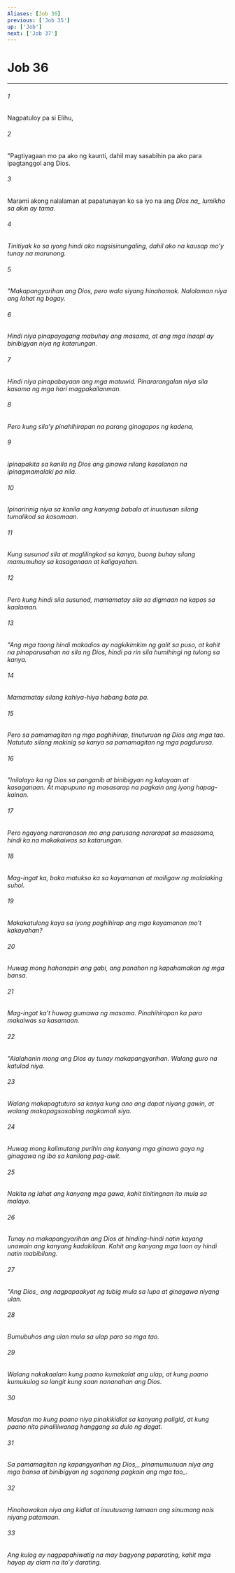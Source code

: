 ```yaml
---
Aliases: [Job 36]
previous: ['Job 35']
up: ['Job']
next: ['Job 37']
---
```

# Job 36

***






















###### 1 










Nagpatuloy pa si Elihu, 





















###### 2 










"Pagtiyagaan mo pa ako ng kaunti, dahil may sasabihin pa ako para ipagtanggol ang Dios. 





















###### 3 










Marami akong nalalaman at papatunayan ko sa iyo na ang <i class="trans-change">Dios na_ lumikha sa akin ay tama. 





















###### 4 










Tinitiyak ko sa iyong hindi ako nagsisinungaling, dahil ako na kausap moʼy tunay na marunong. 





















###### 5 










"Makapangyarihan ang Dios, pero wala siyang hinahamak. Nalalaman niya ang lahat ng bagay. 





















###### 6 










Hindi niya pinapayagang mabuhay ang masama, at ang mga inaapi ay binibigyan niya ng katarungan. 





















###### 7 










Hindi niya pinapabayaan ang mga matuwid. Pinararangalan niya sila kasama ng mga hari magpakailanman. 





















###### 8 










Pero kung silaʼy pinahihirapan na parang ginagapos ng kadena, 





















###### 9 










ipinapakita sa kanila ng Dios ang ginawa nilang kasalanan na ipinagmamalaki pa nila. 





















###### 10 










Ipinaririnig niya sa kanila ang kanyang babala at inuutusan silang tumalikod sa kasamaan. 





















###### 11 










Kung susunod sila at maglilingkod sa kanya, buong buhay silang mamumuhay sa kasaganaan at kaligayahan. 





















###### 12 










Pero kung hindi sila susunod, mamamatay sila sa digmaan na kapos sa kaalaman. 





















###### 13 










"Ang mga taong hindi makadios ay nagkikimkim ng galit sa puso, at kahit na pinaparusahan na sila ng Dios, hindi pa rin sila humihingi ng tulong sa kanya. 





















###### 14 










Mamamatay silang kahiya-hiya habang bata pa. 





















###### 15 










Pero sa pamamagitan ng mga paghihirap, tinuturuan ng Dios ang mga tao. Natututo silang makinig sa kanya sa pamamagitan ng mga pagdurusa. 





















###### 16 










"Inilalayo ka ng Dios sa panganib at binibigyan ng kalayaan at kasaganaan. At mapupuno ng masasarap na pagkain ang iyong hapag-kainan. 





















###### 17 










Pero ngayong nararanasan mo ang parusang nararapat sa masasama, hindi ka na makakaiwas sa katarungan. 





















###### 18 










Mag-ingat ka, baka matukso ka sa kayamanan at mailigaw ng malalaking suhol. 





















###### 19 










Makakatulong kaya sa iyong paghihirap ang mga kayamanan moʼt kakayahan? 





















###### 20 










Huwag mong hahanapin ang gabi, ang panahon ng kapahamakan ng mga bansa. 





















###### 21 










Mag-ingat kaʼt huwag gumawa ng masama. Pinahihirapan ka para makaiwas sa kasamaan. 





















###### 22 










"Alalahanin mong ang Dios ay tunay makapangyarihan. Walang guro na katulad niya. 





















###### 23 










Walang makapagtuturo sa kanya kung ano ang dapat niyang gawin, at walang makapagsasabing nagkamali siya. 





















###### 24 










Huwag mong kalimutang purihin ang kanyang mga ginawa gaya ng ginagawa ng iba sa kanilang pag-awit. 





















###### 25 










Nakita ng lahat ang kanyang mga gawa, kahit tinitingnan ito mula sa malayo. 





















###### 26 










Tunay na makapangyarihan ang Dios at hinding-hindi natin kayang unawain ang kanyang kadakilaan. Kahit ang kanyang mga taon ay hindi natin mabibilang. 





















###### 27 










"<i class="trans-change">Ang Dios_ ang nagpapaakyat ng tubig mula sa lupa at ginagawa niyang ulan. 





















###### 28 










Bumubuhos ang ulan mula sa ulap para sa mga tao. 





















###### 29 










Walang nakakaalam kung paano kumakalat ang ulap, at kung paano kumukulog sa langit kung saan nananahan ang Dios. 





















###### 30 










Masdan mo kung paano niya pinakikidlat sa kanyang paligid, at kung paano nito pinaliliwanag hanggang sa dulo ng dagat. 





















###### 31 










Sa pamamagitan <i class="trans-change">ng kapangyarihan ng Dios,_ pinamumunuan niya ang mga bansa at binibigyan ng saganang pagkain <i class="trans-change">ang mga tao_. 





















###### 32 










Hinahawakan niya ang kidlat at inuutusang tamaan ang sinumang nais niyang patamaan. 





















###### 33 










Ang kulog ay nagpapahiwatig na may bagyong paparating, kahit mga hayop ay alam na itoʼy darating.
